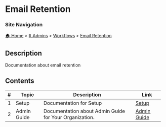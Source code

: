 <!-- description: Documentation about email retention -->

# Email Retention

### Site Navigation
[🏠 Home](../../../README.md) > [It Admins](../../README.md) > [Workflows](../README.md) > [Email Retention](README.md)

## Description
Documentation about email retention

## Contents

| **#** | **Topic** | **Description** | **Link** |
|---|---|---|---|
| 1 | Setup | Documentation for Setup | [Setup](setup/) |
| 2 | Admin Guide | Documentation about Admin Guide for Your Organization. | [Admin Guide](admin-guide.md) |